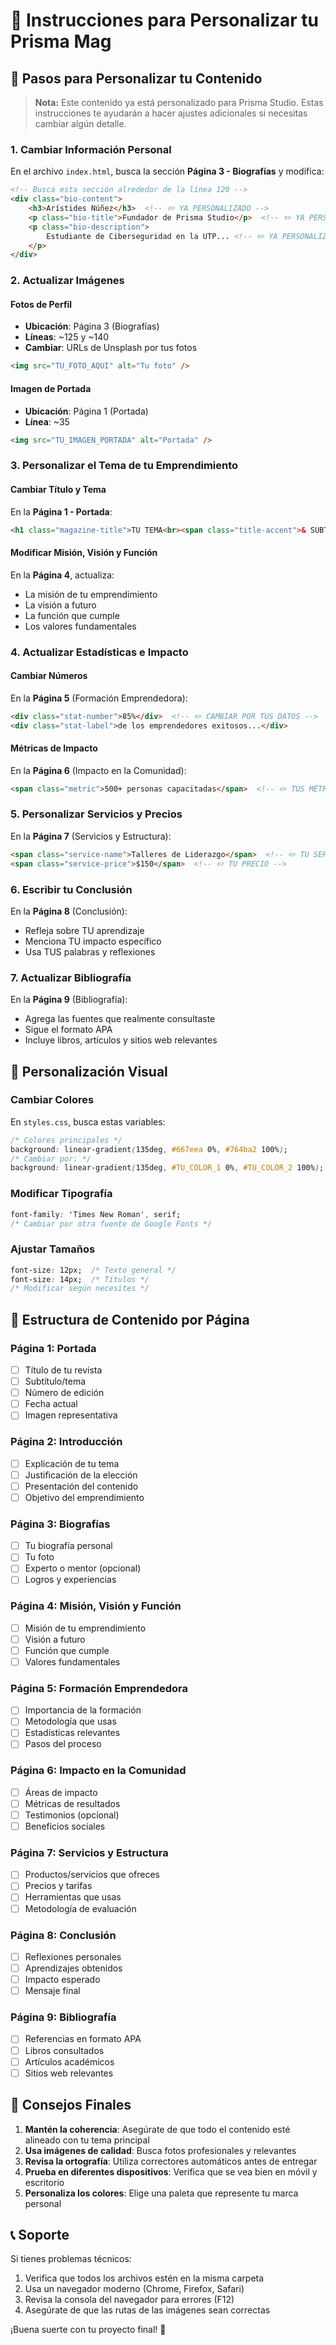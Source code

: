 # 📝 Instrucciones para Personalizar tu Prisma Mag

## 🎯 Pasos para Personalizar tu Contenido

> **Nota:** Este contenido ya está personalizado para Prisma Studio. Estas instrucciones te ayudarán a hacer ajustes adicionales si necesitas cambiar algún detalle.

### 1. Cambiar Información Personal

En el archivo `index.html`, busca la sección **Página 3 - Biografías** y modifica:

```html
<!-- Busca esta sección alrededor de la línea 120 -->
<div class="bio-content">
    <h3>Arístides Núñez</h3>  <!-- ✏️ YA PERSONALIZADO -->
    <p class="bio-title">Fundador de Prisma Studio</p>  <!-- ✏️ YA PERSONALIZADO -->
    <p class="bio-description">
        Estudiante de Ciberseguridad en la UTP... <!-- ✏️ YA PERSONALIZADO -->
    </p>
</div>
```

### 2. Actualizar Imágenes

#### Fotos de Perfil
- **Ubicación**: Página 3 (Biografías)
- **Líneas**: ~125 y ~140
- **Cambiar**: URLs de Unsplash por tus fotos
```html
<img src="TU_FOTO_AQUI" alt="Tu foto" />
```

#### Imagen de Portada
- **Ubicación**: Página 1 (Portada)
- **Línea**: ~35
```html
<img src="TU_IMAGEN_PORTADA" alt="Portada" />
```

### 3. Personalizar el Tema de tu Emprendimiento

#### Cambiar Título y Tema
En la **Página 1 - Portada**:
```html
<h1 class="magazine-title">TU TEMA<br><span class="title-accent">& SUBTEMA</span></h1>
```

#### Modificar Misión, Visión y Función
En la **Página 4**, actualiza:
- La misión de tu emprendimiento
- La visión a futuro
- La función que cumple
- Los valores fundamentales

### 4. Actualizar Estadísticas e Impacto

#### Cambiar Números
En la **Página 5** (Formación Emprendedora):
```html
<div class="stat-number">85%</div>  <!-- ✏️ CAMBIAR POR TUS DATOS -->
<div class="stat-label">de los emprendedores exitosos...</div>
```

#### Métricas de Impacto
En la **Página 6** (Impacto en la Comunidad):
```html
<span class="metric">500+ personas capacitadas</span>  <!-- ✏️ TUS MÉTRICAS -->
```

### 5. Personalizar Servicios y Precios

En la **Página 7** (Servicios y Estructura):
```html
<span class="service-name">Talleres de Liderazgo</span>  <!-- ✏️ TU SERVICIO -->
<span class="service-price">$150</span>  <!-- ✏️ TU PRECIO -->
```

### 6. Escribir tu Conclusión

En la **Página 8** (Conclusión):
- Refleja sobre TU aprendizaje
- Menciona TU impacto específico
- Usa TUS palabras y reflexiones

### 7. Actualizar Bibliografía

En la **Página 9** (Bibliografía):
- Agrega las fuentes que realmente consultaste
- Sigue el formato APA
- Incluye libros, artículos y sitios web relevantes

## 🎨 Personalización Visual

### Cambiar Colores
En `styles.css`, busca estas variables:

```css
/* Colores principales */
background: linear-gradient(135deg, #667eea 0%, #764ba2 100%);
/* Cambiar por: */
background: linear-gradient(135deg, #TU_COLOR_1 0%, #TU_COLOR_2 100%);
```

### Modificar Tipografía
```css
font-family: 'Times New Roman', serif;
/* Cambiar por otra fuente de Google Fonts */
```

### Ajustar Tamaños
```css
font-size: 12px;  /* Texto general */
font-size: 14px;  /* Títulos */
/* Modificar según necesites */
```

## 📖 Estructura de Contenido por Página

### Página 1: Portada
- [ ] Título de tu revista
- [ ] Subtítulo/tema
- [ ] Número de edición
- [ ] Fecha actual
- [ ] Imagen representativa

### Página 2: Introducción
- [ ] Explicación de tu tema
- [ ] Justificación de la elección
- [ ] Presentación del contenido
- [ ] Objetivo del emprendimiento

### Página 3: Biografías
- [ ] Tu biografía personal
- [ ] Tu foto
- [ ] Experto o mentor (opcional)
- [ ] Logros y experiencias

### Página 4: Misión, Visión y Función
- [ ] Misión de tu emprendimiento
- [ ] Visión a futuro
- [ ] Función que cumple
- [ ] Valores fundamentales

### Página 5: Formación Emprendedora
- [ ] Importancia de la formación
- [ ] Metodología que usas
- [ ] Estadísticas relevantes
- [ ] Pasos del proceso

### Página 6: Impacto en la Comunidad
- [ ] Áreas de impacto
- [ ] Métricas de resultados
- [ ] Testimonios (opcional)
- [ ] Beneficios sociales

### Página 7: Servicios y Estructura
- [ ] Productos/servicios que ofreces
- [ ] Precios y tarifas
- [ ] Herramientas que usas
- [ ] Metodología de evaluación

### Página 8: Conclusión
- [ ] Reflexiones personales
- [ ] Aprendizajes obtenidos
- [ ] Impacto esperado
- [ ] Mensaje final

### Página 9: Bibliografía
- [ ] Referencias en formato APA
- [ ] Libros consultados
- [ ] Artículos académicos
- [ ] Sitios web relevantes

## 🚀 Consejos Finales

1. **Mantén la coherencia**: Asegúrate de que todo el contenido esté alineado con tu tema principal
2. **Usa imágenes de calidad**: Busca fotos profesionales y relevantes
3. **Revisa la ortografía**: Utiliza correctores automáticos antes de entregar
4. **Prueba en diferentes dispositivos**: Verifica que se vea bien en móvil y escritorio
5. **Personaliza los colores**: Elige una paleta que represente tu marca personal

## 📞 Soporte

Si tienes problemas técnicos:
1. Verifica que todos los archivos estén en la misma carpeta
2. Usa un navegador moderno (Chrome, Firefox, Safari)
3. Revisa la consola del navegador para errores (F12)
4. Asegúrate de que las rutas de las imágenes sean correctas

¡Buena suerte con tu proyecto final! 🎉 